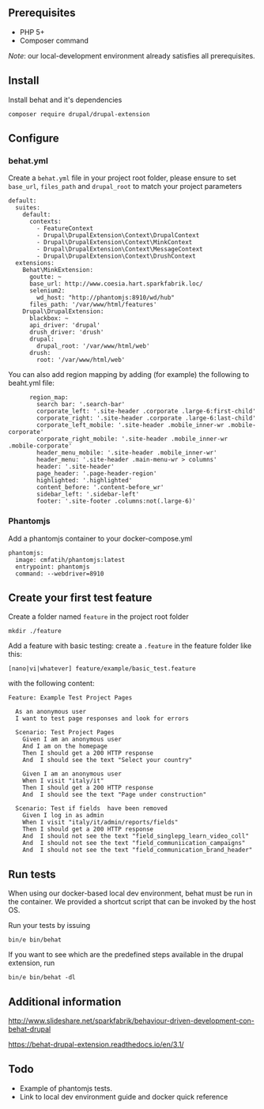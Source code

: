 ## Prerequisites

* PHP 5+
* Composer command

*Note*: our local-development environment already satisfies all prerequisites.

## Install

Install behat and it's dependencies

```
composer require drupal/drupal-extension
```

## Configure

### behat.yml

Create a `behat.yml` file in your project root folder,
please ensure to set `base_url`, `files_path` and `drupal_root` to match your project parameters

```
default:
  suites:
    default:
      contexts:
        - FeatureContext
        - Drupal\DrupalExtension\Context\DrupalContext
        - Drupal\DrupalExtension\Context\MinkContext
        - Drupal\DrupalExtension\Context\MessageContext
        - Drupal\DrupalExtension\Context\DrushContext
  extensions:
    Behat\MinkExtension:
      goutte: ~
      base_url: http://www.coesia.hart.sparkfabrik.loc/
      selenium2:
        wd_host: "http://phantomjs:8910/wd/hub"
      files_path: '/var/www/html/features'
    Drupal\DrupalExtension:
      blackbox: ~
      api_driver: 'drupal'
      drush_driver: 'drush'
      drupal:
        drupal_root: '/var/www/html/web'
      drush:
        root: '/var/www/html/web'
```

You can also add region mapping by adding (for example) the following to beaht.yml file:

```
      region_map:
        search bar: '.search-bar'
        corporate_left: '.site-header .corporate .large-6:first-child'
        corporate_right: '.site-header .corporate .large-6:last-child'
        corporate_left_mobile: '.site-header .mobile_inner-wr .mobile-corporate'
        corporate_right_mobile: '.site-header .mobile_inner-wr .mobile-corporate'
        header_menu_mobile: '.site-header .mobile_inner-wr'
        header_menu: '.site-header .main-menu-wr > columns'
        header: '.site-header'
        page_header: '.page-header-region'
        highlighted: '.highlighted'
        content_before: '.content-before_wr'
        sidebar_left: '.sidebar-left'
        footer: '.site-footer .columns:not(.large-6)'
```

### Phantomjs

Add a phantomjs container to your docker-compose.yml

```
phantomjs:
  image: cmfatih/phantomjs:latest
  entrypoint: phantomjs
  command: --webdriver=8910
```

## Create your first test feature

Create a folder named `feature` in the project root folder

```
mkdir ./feature
```

Add a feature with basic testing: create a `.feature` in the feature folder like this:

```
[nano|vi|whatever] feature/example/basic_test.feature
```

with the following content:

```
Feature: Example Test Project Pages

  As an anonymous user
  I want to test page responses and look for errors

  Scenario: Test Project Pages
    Given I am an anonymous user
    And I am on the homepage
    Then I should get a 200 HTTP response
    And  I should see the text "Select your country"

    Given I am an anonymous user
    When I visit "italy/it"
    Then I should get a 200 HTTP response
    And  I should see the text "Page under construction"

  Scenario: Test if fields  have been removed
    Given I log in as admin
    When I visit "italy/it/admin/reports/fields"
    Then I should get a 200 HTTP response
    And  I should not see the text "field_singlepg_learn_video_coll"
    And  I should not see the text "field_communiication_campaigns"
    And  I should not see the text "field_communication_brand_header"

```

## Run tests

When using our docker-based local dev environment, behat must be run in the container.
We provided a shortcut script that can be invoked by the host OS.

Run your tests by issuing

```
bin/e bin/behat
```

If you want to see which are the predefined steps available in the drupal extension, run

```
bin/e bin/behat -dl
```

## Additional information


http://www.slideshare.net/sparkfabrik/behaviour-driven-development-con-behat-drupal

https://behat-drupal-extension.readthedocs.io/en/3.1/

## Todo

* Example of phantomjs tests.
* Link to local dev environment guide and docker quick reference
